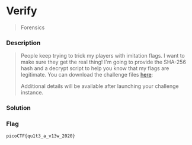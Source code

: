 # Verify
> Forensics

### Description
> People keep trying to trick my players with imitation flags. I want to make sure they get the real thing! I'm going to provide the SHA-256 hash and a decrypt script to help you know that my flags are legitimate.
You can download the challenge files [here](https://artifacts.picoctf.net/c_rhea/20/challenge.zip):
>
> Additional details will be available after launching your challenge instance.

### Solution

### Flag
`picoCTF{qu1t3_a_v13w_2020}`
